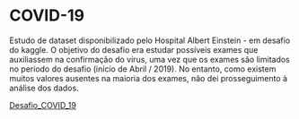 # COVID-19
Estudo de dataset disponibilizado pelo Hospital Albert Einstein - em desafio do kaggle. O objetivo do desafio era estudar possíveis exames
que auxiliassem na confirmação do vírus, uma vez que os exames são limitados no período do desafio (início de Abril / 2019). No entanto, 
como existem muitos valores ausentes na maioria dos exames, não dei prosseguimento à análise dos dados.

[Desafio_COVID_19](/https://drive.google.com/open?id=1flu-cykw2VGGEG9cot9PX6grlCD8Qgcv)
